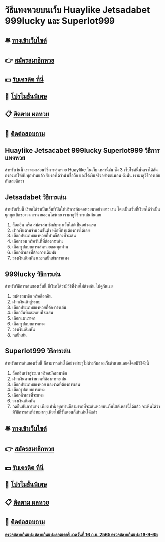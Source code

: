 # วิธีแทงหวยบนเว็บ Huaylike Jetsadabet 999lucky และ Superlot999 

## 🛎 [ทางเข้าเว็บไซต์](https://bit.ly/3RKFBO6)
## 👉 [สมัครสมาชิกหวย](https://bit.ly/3RKFBO6)
## 💵 [รับเครดิต ที่นี่](https://bit.ly/3S3ZJui)
## 👑 [โปรโมชั่นพิเศษ](https://bit.ly/3S3ZJui)
## 📋 [ติดตาม ผลหวย](https://bit.ly/3S3ZJui)
## 📱 [ติดต่อสอบถาม](https://bit.ly/3S3ZJui)

## Huaylike Jetsadabet 999lucky Superlot999 วิธีการแทงหวย
สำหรับวันนี้ เราจะมาสอนวิธีการเล่นหวย Huaylike ในเว็บ เหล่านี้กัน ซึ่ง 3 เว็บไซต์นี้นั้นเราได้คัดกรองมาให้กับทุกท่านแล้ว รับรองได้ว่าน่าเชื่อถือ และได้เงินจริงอย่างแน่นอน ดังนั้น เรามาดูวิธีการเล่นกันเลยดีกว่า

## Jetsadabet วิธีการเล่น
สำหรับเว็บนี้ เรียกได้ว่าเป็นเว็บที่เปิดให้บริการกับคอหวยมาอย่างยาวนาน โดยเป็นเว็บที่เรียกได้ว่าเป็นยุกบุกเบิกของวงการหวยออนไลน์เลย เรามาดูวิธีการเล่นกันเลย
1. ล็อกอิน หรือ สมัครสมาชิกกับทางเว็บไซต์เป็นอย่างแรก
2. ฝากเงินตามจำนวนขั้นต่ำ หรือที่ท่านต้องการได้เลย
3. เลือกประเภทของหวยที่ท่านก็ต้องที่จะเล่น
4. เลือกรอบ หรือวันที่ที่ต้องการเล่น
5. เลือกรูปแบบการเล่นหวยของทุกท่าน
6. เลือกตัวเลขที่ต้องการเดิมพัน
7. วางเงินเดิมพัน และกดยืนยันการแทง

## 999lucky วิธีการเล่น
สำหรับวิธีการเล่นของเว็บนี้ ก็เรียกได้ว่ามีวิธีที่ง่ายไม่ต่างกัน ไปดูกันเลย
1. สมัครสมาชิก หรือล็อกอิน
2. ฝากเงินเข้าสู่ระบบ
3. เลือกประเภทของหวยที่ต้องการเล่น
4. เลือกวันที่และรอบที่จะเล่น
5. เลือกแผนราคา
6. เลือกรูปแบบการแทง
7. วางเงินเดิมพัน 
8. กดยืนยัน

## Superlot999 วิธีการเล่น
สำหรับการเล่นของเว็บนี้ ก็สามารถเล่นได้อย่างง่ายๆไม่ต่างกับสองเว็บด้านบนเลยคโดยมีวิธีดังนี้
1. ล็อกอินเข้าสู่ระบบ หรือสมัครสมาชิก
2. ฝากเงินตามจำนวนที่ต้องการจะเล่น
3. เลือกประเภทของหวย และงวดที่ต้องการเล่น
4. เลือกรูปแบบการแทง
5. เลือกตัวเลขที่จะแทง
6. วางเงินเดิมพัน
7. กดยืนยันการแทง
เพียงเท่านี้ ทุกท่านก็สามารถที่จะเล่นหวยบนเว็บไซต์เหล่านี้ได้แล้ว จะเห็นได้ว่ามีวิธีการเล่นที่ง่ายมากๆเพียงไม่กี่ขั้นตอนก็เข้าเล่นได้แล้ว

## 🛎 [ทางเข้าเว็บไซต์](https://bit.ly/3RKFBO6)
## 👉 [สมัครสมาชิกหวย](https://bit.ly/3RKFBO6)
## 💵 [รับเครดิต ที่นี่](https://bit.ly/3S3ZJui)
## 👑 [โปรโมชั่นพิเศษ](https://bit.ly/3S3ZJui)
## 📋 [ติดตาม ผลหวย](https://bit.ly/3S3ZJui)
## 📱 [ติดต่อสอบถาม](https://bit.ly/3S3ZJui)

#### [ตรวจสลากกินแบ่ง สลากกินแบ่ง ลอตเตอรี่ งวดวันที่ 16 ก.ย. 2565 ตรวจสลากกินแบ่ง 16-9-65](https://atom.io/themes/ตรวจสลากกินแบ่ง%20สลากกินแบ่ง%20ลอตเตอรี่%20งวดวันที่%2016%20ก.ย.%202565%20ตรวจสลากกินแบ่ง%2016-9-65)